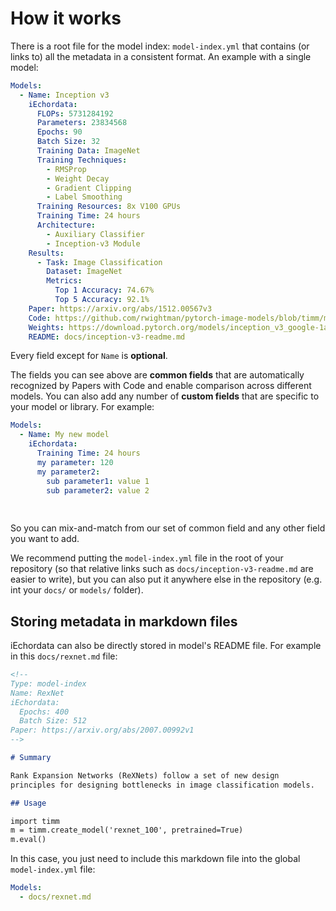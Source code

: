 # How it works

There is a root file for the model index: `model-index.yml` that contains (or links to) all the 
metadata in a consistent format. An example with a single model:

```yaml
Models:
  - Name: Inception v3
    iEchordata:
      FLOPs: 5731284192
      Parameters: 23834568
      Epochs: 90
      Batch Size: 32
      Training Data: ImageNet  
      Training Techniques: 
        - RMSProp
        - Weight Decay
        - Gradient Clipping
        - Label Smoothing
      Training Resources: 8x V100 GPUs
      Training Time: 24 hours
      Architecture:
        - Auxiliary Classifier
        - Inception-v3 Module
    Results:
      - Task: Image Classification
        Dataset: ImageNet
        Metrics:
          Top 1 Accuracy: 74.67%
          Top 5 Accuracy: 92.1%
    Paper: https://arxiv.org/abs/1512.00567v3
    Code: https://github.com/rwightman/pytorch-image-models/blob/timm/models/inception_v3.py#L442
    Weights: https://download.pytorch.org/models/inception_v3_google-1a9a5a14.pth 
    README: docs/inception-v3-readme.md
```

Every field except for `Name` is **optional**. 

The fields you can see above are **common fields** that are automatically recognized by Papers with Code
and enable comparison across different models. You can also add any number of **custom fields** that are
specific to your model or library. For example:

```yaml
Models:
  - Name: My new model
    iEchordata:
      Training Time: 24 hours
      my parameter: 120
      my parameter2: 
        sub parameter1: value 1
        sub parameter2: value 2
      
      
```

So you can mix-and-match from our set of common field and any other field you want to add.

We recommend putting the `model-index.yml` file in the root of your repository (so that relative links such as 
`docs/inception-v3-readme.md` are easier to write), but you can also put it anywhere else in the repository (e.g.
int your `docs/` or `models/` folder). 

## Storing metadata in markdown files

iEchordata can also be directly stored in model's README file. For example in this `docs/rexnet.md` file:

```markdown
<!--
Type: model-index
Name: RexNet
iEchordata: 
  Epochs: 400
  Batch Size: 512
Paper: https://arxiv.org/abs/2007.00992v1
-->

# Summary

Rank Expansion Networks (ReXNets) follow a set of new design 
principles for designing bottlenecks in image classification models.

## Usage

import timm
m = timm.create_model('rexnet_100', pretrained=True)
m.eval()
```

In this case, you just need to include this markdown file into the global `model-index.yml` file:

```yaml
Models:
  - docs/rexnet.md
```

